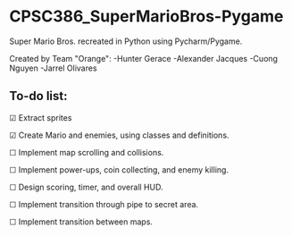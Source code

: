 # CPSC386_SuperMarioBros-Pygame
Super Mario Bros. recreated in Python using Pycharm/Pygame.

Created by Team "Orange":
-Hunter Gerace
-Alexander Jacques
-Cuong Nguyen
-Jarrel Olivares

## To-do list:
☑ Extract sprites 

☑ Create Mario and enemies, using classes and definitions.

☐ Implement map scrolling and collisions.

☐ Implement power-ups, coin collecting, and enemy killing.

☐ Design scoring, timer, and overall HUD.

☐ Implement transition through pipe to secret area.

☐ Implement transition between maps.
